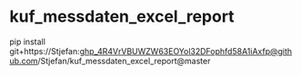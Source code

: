 # kuf_messdaten_excel_report
 
pip install git+https://Stjefan: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@github.com/Stjefan/kuf_messdaten_excel_report@master